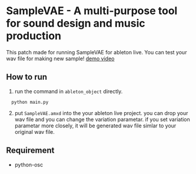 # SampleVAE - A multi-purpose tool for sound design and music production
This patch made for running SampleVAE for ableton live.
You can test your wav file for making new sample!
[demo video](https://vimeo.com/385646336)

## How to run
1. run the command in `ableton_object` directly.

```
  python main.py
```

2. put `SampleVAE.amxd` into the your ableton live project.
   you can drop your wav file and you can change the variation parametar.
   if you set variation parametar more closely, it will be generated wav file simlar to your original wav file.

## Requirement
- python-osc
